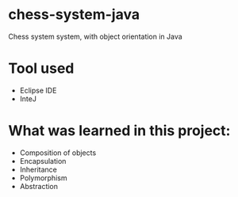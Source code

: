 # chess-system-java

Chess system system, with object orientation in Java

# Tool used
- Eclipse IDE
- InteJ

# What was learned in this project:
- Composition of objects
- Encapsulation
- Inheritance
- Polymorphism
- Abstraction
